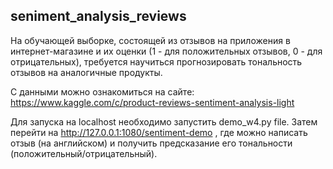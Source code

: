 ## seniment_analysis_reviews
На обучающей выборке, состоящей из отзывов на приложения в интернет-магазине и их оценки (1 - для положительных отзывов, 0 - для отрицательных), требуется научиться прогнозировать тональность отзывов на аналогичные продукты.

С данными можно ознакомиться на сайте: https://www.kaggle.com/c/product-reviews-sentiment-analysis-light

Для запуска на localhost необходимо запустить demo_w4.py file. Затем перейти на http://127.0.0.1:1080/sentiment-demo , где можно написать отзыв (на английском) и получить предсказание его тональности (положительный/отрицательный).  
